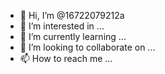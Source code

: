 - 👋 Hi, I’m @16722079212a
- 👀 I’m interested in ...
- 🌱 I’m currently learning ...
- 💞️ I’m looking to collaborate on ...
- 📫 How to reach me ...

<!---
16722079212a/16722079212a is a ✨ special ✨ repository because its `README.md` (this file) appears on your GitHub profile.
You can click the Preview link to take a look at your changes.
--->
